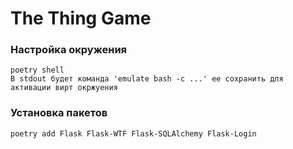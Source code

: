 # The Thing Game


### Настройка окружения
```commandline
poetry shell 
В stdout будет команда 'emulate bash -c ...' ее сохранить для активации вирт окржуения
```

### Установка пакетов
```commandline
poetry add Flask Flask-WTF Flask-SQLAlchemy Flask-Login
```